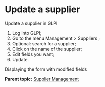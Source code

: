 Update a supplier
=================

Update a supplier in GLPI

1.  Log into GLPI;
2.  Go to the menu Management \> Suppliers ;
3.  Optional: search for a supplier;
4.  Click on the name of the supplier;
5.  Edit fields you want;
6.  Update.

Displaying the form with modified fields

**Parent topic:** [Supplier
Management](../glpi/management_supplier.html "Suppliers are managed via menu Management > Suppliers")
